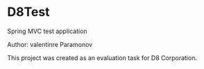 D8Test
======

Spring MVC test application

Author: valentinre Paramonov

This project was created as an evaluation task for D8 Corporation.

